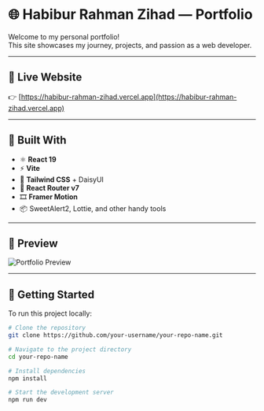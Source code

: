 # 🌐 Habibur Rahman Zihad — Portfolio

Welcome to my personal portfolio!  
This site showcases my journey, projects, and passion as a web developer.

---

## 🔗 Live Website

👉 [https://habibur-rahman-zihad.vercel.app](https://habibur-rahman-zihad.vercel.app)

---

## 🧰 Built With

- ⚛️ **React 19**
- ⚡ **Vite**
- 🎨 **Tailwind CSS** + DaisyUI
- 🧭 **React Router v7**
- 🎞️ **Framer Motion**
- 📦 SweetAlert2, Lottie, and other handy tools

---

## 📸 Preview

![Portfolio Preview](https://i.ibb.co/S4kNSPW2/image.png)

---

## 🚀 Getting Started

To run this project locally:

```bash
# Clone the repository
git clone https://github.com/your-username/your-repo-name.git

# Navigate to the project directory
cd your-repo-name

# Install dependencies
npm install

# Start the development server
npm run dev
